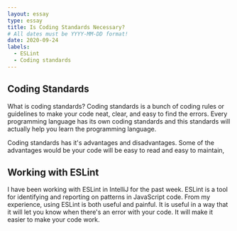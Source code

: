 ```yaml
---
layout: essay
type: essay
title: Is Coding Standards Necessary?
# All dates must be YYYY-MM-DD format!
date: 2020-09-24
labels:
  - ESLint
  - Coding standards
---
```


Coding Standards
---
What is coding standards? Coding standards is a bunch of coding rules or guidelines to make your code neat, clear, and easy to find the errors. Every programming language has its own coding standards and this standards will actually help you learn the programming language.

Coding standards has it's advantages and disadvantages. Some of the advantages would be your code will be easy to read and easy to maintain, 

Working with ESLint
---
I have been working with ESLint in IntelliJ for the past week. ESLint is a tool for identifying and reporting on patterns in JavaScript code. From my experience, using ESLint is both useful and painful. It is useful in a way that it will let you know when there's an error with your code. It will make it easier to make your code work. 

